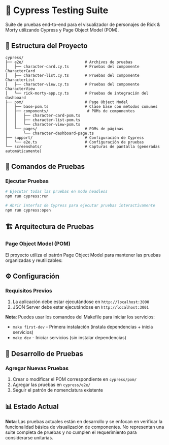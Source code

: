# 🧪 Cypress Testing Suite

Suite de pruebas end-to-end para el visualizador de personajes de Rick & Morty utilizando Cypress y Page Object Model (POM).

## 📁 Estructura del Proyecto

```
cypress/
├── e2e/                           # Archivos de pruebas
│   ├── character-card.cy.ts       # Pruebas del componente CharacterCard
│   ├── character-list.cy.ts       # Pruebas del componente CharacterList
│   ├── character-view.cy.ts       # Pruebas del componente CharacterView
│   └── rick-morty-app.cy.ts       # Pruebas de integración del dashboard
├── pom/                           # Page Object Model
│   ├── base-pom.ts                # Clase base con métodos comunes
│   ├── components/                 # POMs de componentes
│   │   ├── character-card-pom.ts
│   │   ├── character-list-pom.ts
│   │   └── character-view-pom.ts
│   └── pages/                     # POMs de páginas
│       └── character-dashboard-page.ts
├── support/                       # Configuración de Cypress
│   └── e2e.ts                     # Configuración de pruebas
└── screenshots/                   # Capturas de pantalla (generadas automáticamente)
```

## 🚀 Comandos de Pruebas

### Ejecutar Pruebas

```bash
# Ejecutar todas las pruebas en modo headless
npm run cypress:run

# Abrir interfaz de Cypress para ejecutar pruebas interactivamente
npm run cypress:open
```

## 🏗️ Arquitectura de Pruebas

### Page Object Model (POM)

El proyecto utiliza el patrón Page Object Model para mantener las pruebas organizadas y reutilizables:

## ⚙️ Configuración

### Requisitos Previos

1. La aplicación debe estar ejecutándose en `http://localhost:3000`
2. JSON Server debe estar ejecutándose en `http://localhost:3001`

**Nota**: Puedes usar los comandos del Makefile para iniciar los servicios:

- `make first-dev` - Primera instalación (instala dependencias + inicia servicios)
- `make dev` - Iniciar servicios (sin instalar dependencias)

## 🔧 Desarrollo de Pruebas

### Agregar Nuevas Pruebas

1. Crear o modificar el POM correspondiente en `cypress/pom/`
2. Agregar las pruebas en `cypress/e2e/`
3. Seguir el patrón de nomenclatura existente

## 📊 Estado Actual

**Nota**: Las pruebas actuales están en desarrollo y se enfocan en verificar la funcionalidad básica de visualización de componentes. No representan una suite completa de pruebas y no cumplen el requerimiento para considerarse unitarias.
